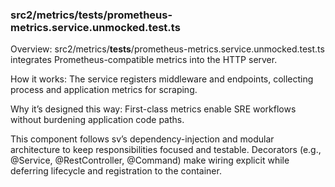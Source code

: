 ### src2/metrics/__tests__/prometheus-metrics.service.unmocked.test.ts

Overview: src2/metrics/__tests__/prometheus-metrics.service.unmocked.test.ts integrates Prometheus-compatible metrics into the HTTP server.

How it works: The service registers middleware and endpoints, collecting process and application metrics for scraping.

Why it’s designed this way: First-class metrics enable SRE workflows without burdening application code paths.

This component follows sv’s dependency-injection and modular architecture to keep responsibilities focused and testable. Decorators (e.g., @Service, @RestController, @Command) make wiring explicit while deferring lifecycle and registration to the container.
